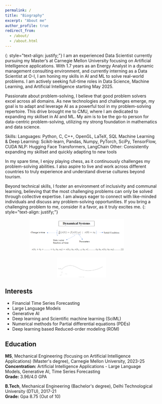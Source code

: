 ```yaml
---
permalink: /
title: "Biography"
excerpt: "About me"
author_profile: true
redirect_from: 
  - /about/
  - /about.html
---
```



{: style="text-align: justify;"} 
I am an experienced Data Scientist currently pursuing my Master’s at Carnegie Mellon University focusing on Artificial Intelligence applications. With 1.7 years as an Energy Analyst in a dynamic management consulting environment, and currently interning as a Data Scientist at O-I, I am honing my skills in AI and ML to solve real-world problems. I am actively seeking full-time roles in Data Science, Machine Learning, and Artificial Intelligence starting May 2025.

Passionate about problem-solving, I believe that good problem solvers excel across all domains. As new technologies and challenges emerge, my goal is to adapt and leverage AI as a powerful tool in my problem-solving repertoire. This drive brought me to CMU, where I am dedicated to expanding my skillset in AI and ML. My aim is to be the go-to person for data-centric problem-solving, utilizing my strong foundation in mathematics and data science.

Skills:
Languages: Python, C, C++, OpenGL, LaTeX, SQL
Machine Learning & Deep Learning: Scikit-learn, Pandas, Numpy, PyTorch, SciPy, TensorFlow, CUDA
NLP: Hugging Face Transformers, LangChain
Other: Consistently expanding my skillset and quickly adapting to new tools

In my spare time, I enjoy playing chess, as it continuously challenges my problem-solving abilities. I also aspire to live and work across different countries to truly experience and understand diverse cultures beyond tourism.

Beyond technical skills, I foster an environment of inclusivity and communal learning, believing that the most challenging problems can only be solved through collective expertise. I am always eager to connect with like-minded individuals and discuss any problem-solving opportunities. If you bring a challenging problem to me, consider it a favor, as it truly excites me.
{: style="text-align: justify;"}

<center><p float="center">
  <img src="/images/Dynamical.PNG" width="62%" /> &nbsp; &nbsp; &nbsp; &nbsp;
</p></center>

<center><p float="center">
<!--   <img src="/images/QuantumLSTM_combined.png" width="60%" /> &nbsp; &nbsp; &nbsp; &nbsp; -->
  <img src="/images/Kalman_Filter.gif" width="32%" />
</p></center>



## Interests 
* Financial Time Series Forecasting
* Large Language Models
* Generative AI
* Deep learning and Scientific machine learning (SciML)
* Numerical methods for Partial differential equations (PDEs)  
* Deep learning based Reduced-order modeling (ROM)

## Education
**MS**, Mechanical Engineering (focusing on Artificial Intelligence Applications) (Master's degree), Carnegie Mellon University, 2023-25
<br /> 
**Concentration:** Artificial Intelligence Applications - Large Language Models, Generative AI, Time Series Forecasting
<br /> 
**Grade:** 3.96/4.0 GPA 

**B.Tech**, Mechanical Engineering (Bachelor's degree), Delhi Technological University (DTU), 2017-21 
<br /> 
**Grade:** Gpa 8.75 (Out of 10)
